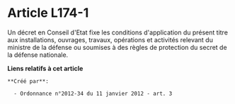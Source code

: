 # Article L174-1

Un décret en Conseil d'Etat fixe les conditions d'application du présent titre aux installations, ouvrages, travaux,
opérations et activités relevant du ministre de la défense ou soumises à des règles de protection du secret de la défense
nationale.

**Liens relatifs à cet article**

	**Créé par**:

	  - Ordonnance n°2012-34 du 11 janvier 2012 - art. 3

